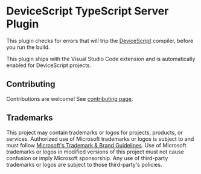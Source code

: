 # DeviceScript TypeScript Server Plugin

This plugin checks for errors that will trip the [DeviceScript](https://microsoft.github.io/devicescript/) compiler, before you run the build.

This plugin ships with the Visual Studio Code extension and is automatically enabled for DeviceScript projects.


## Contributing

Contributions are welcome! See [contributing page](../CONTRIBUTING.md).

## Trademarks

This project may contain trademarks or logos for projects, products, or services. Authorized use of Microsoft
trademarks or logos is subject to and must follow
[Microsoft's Trademark & Brand Guidelines](https://www.microsoft.com/en-us/legal/intellectualproperty/trademarks/usage/general).
Use of Microsoft trademarks or logos in modified versions of this project must not cause confusion or imply Microsoft sponsorship.
Any use of third-party trademarks or logos are subject to those third-party's policies.
